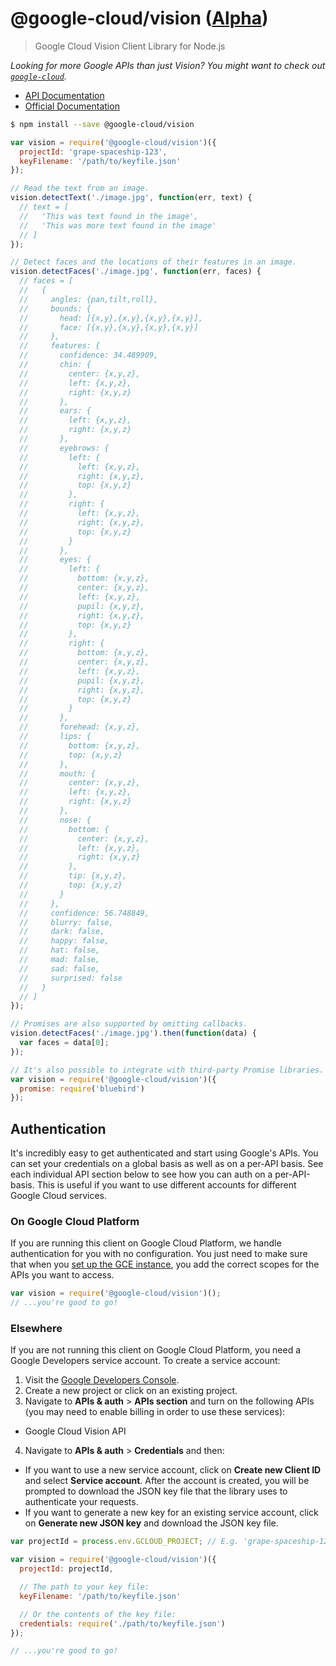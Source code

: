 # @google-cloud/vision ([Alpha][versioning])
> Google Cloud Vision Client Library for Node.js

*Looking for more Google APIs than just Vision? You might want to check out [`google-cloud`][google-cloud].*

- [API Documentation][gcloud-vision-docs]
- [Official Documentation][cloud-vision-docs]


```sh
$ npm install --save @google-cloud/vision
```
```js
var vision = require('@google-cloud/vision')({
  projectId: 'grape-spaceship-123',
  keyFilename: '/path/to/keyfile.json'
});

// Read the text from an image.
vision.detectText('./image.jpg', function(err, text) {
  // text = [
  //   'This was text found in the image',
  //   'This was more text found in the image'
  // ]
});

// Detect faces and the locations of their features in an image.
vision.detectFaces('./image.jpg', function(err, faces) {
  // faces = [
  //   {
  //     angles: {pan,tilt,roll},
  //     bounds: {
  //       head: [{x,y},{x,y},{x,y},{x,y}],
  //       face: [{x,y},{x,y},{x,y},{x,y}]
  //     },
  //     features: {
  //       confidence: 34.489909,
  //       chin: {
  //         center: {x,y,z},
  //         left: {x,y,z},
  //         right: {x,y,z}
  //       },
  //       ears: {
  //         left: {x,y,z},
  //         right: {x,y,z}
  //       },
  //       eyebrows: {
  //         left: {
  //           left: {x,y,z},
  //           right: {x,y,z},
  //           top: {x,y,z}
  //         },
  //         right: {
  //           left: {x,y,z},
  //           right: {x,y,z},
  //           top: {x,y,z}
  //         }
  //       },
  //       eyes: {
  //         left: {
  //           bottom: {x,y,z},
  //           center: {x,y,z},
  //           left: {x,y,z},
  //           pupil: {x,y,z},
  //           right: {x,y,z},
  //           top: {x,y,z}
  //         },
  //         right: {
  //           bottom: {x,y,z},
  //           center: {x,y,z},
  //           left: {x,y,z},
  //           pupil: {x,y,z},
  //           right: {x,y,z},
  //           top: {x,y,z}
  //         }
  //       },
  //       forehead: {x,y,z},
  //       lips: {
  //         bottom: {x,y,z},
  //         top: {x,y,z}
  //       },
  //       mouth: {
  //         center: {x,y,z},
  //         left: {x,y,z},
  //         right: {x,y,z}
  //       },
  //       nose: {
  //         bottom: {
  //           center: {x,y,z},
  //           left: {x,y,z},
  //           right: {x,y,z}
  //         },
  //         tip: {x,y,z},
  //         top: {x,y,z}
  //       }
  //     },
  //     confidence: 56.748849,
  //     blurry: false,
  //     dark: false,
  //     happy: false,
  //     hat: false,
  //     mad: false,
  //     sad: false,
  //     surprised: false
  //   }
  // ]
});

// Promises are also supported by omitting callbacks.
vision.detectFaces('./image.jpg').then(function(data) {
  var faces = data[0];
});

// It's also possible to integrate with third-party Promise libraries.
var vision = require('@google-cloud/vision')({
  promise: require('bluebird')
});
```


## Authentication

It's incredibly easy to get authenticated and start using Google's APIs. You can set your credentials on a global basis as well as on a per-API basis. See each individual API section below to see how you can auth on a per-API-basis. This is useful if you want to use different accounts for different Google Cloud services.

### On Google Cloud Platform

If you are running this client on Google Cloud Platform, we handle authentication for you with no configuration. You just need to make sure that when you [set up the GCE instance][gce-how-to], you add the correct scopes for the APIs you want to access.

``` js
var vision = require('@google-cloud/vision')();
// ...you're good to go!
```

### Elsewhere

If you are not running this client on Google Cloud Platform, you need a Google Developers service account. To create a service account:

1. Visit the [Google Developers Console][dev-console].
2. Create a new project or click on an existing project.
3. Navigate to  **APIs & auth** > **APIs section** and turn on the following APIs (you may need to enable billing in order to use these services):
  * Google Cloud Vision API
4. Navigate to **APIs & auth** >  **Credentials** and then:
  * If you want to use a new service account, click on **Create new Client ID** and select **Service account**. After the account is created, you will be prompted to download the JSON key file that the library uses to authenticate your requests.
  * If you want to generate a new key for an existing service account, click on **Generate new JSON key** and download the JSON key file.

``` js
var projectId = process.env.GCLOUD_PROJECT; // E.g. 'grape-spaceship-123'

var vision = require('@google-cloud/vision')({
  projectId: projectId,

  // The path to your key file:
  keyFilename: '/path/to/keyfile.json'

  // Or the contents of the key file:
  credentials: require('./path/to/keyfile.json')
});

// ...you're good to go!
```


[versioning]: https://github.com/readme.md#versioning
[google-cloud]: https://github.com/GoogleCloudPlatform/google-cloud-node/
[gce-how-to]: https://cloud.google.com/compute/docs/authentication#using
[dev-console]: https://console.developers.google.com/project
[gcloud-vision-docs]: https://googlecloudplatform.github.io/google-cloud-node/#/docs/vision
[cloud-vision-docs]: https://cloud.google.com/vision/docs
